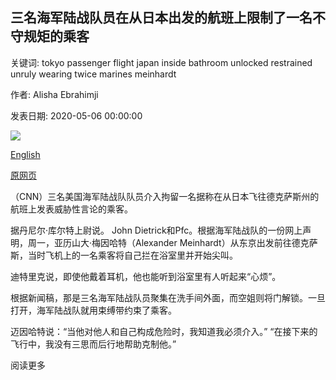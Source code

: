 ## 三名海军陆战队员在从日本出发的航班上限制了一名不守规矩的乘客

关键词: tokyo passenger flight japan inside bathroom unlocked restrained unruly wearing twice marines meinhardt

作者: Alisha Ebrahimji

发表日期: 2020-05-06 00:00:00

![](https://cdn.cnn.com/cnnnext/dam/assets/200506092309-marines-unruly-passenger-trnd-super-tease.jpg)

[English](Three%20Marines%20restrained%20an%20unruly%20passenger%20on%20a%20flight%20from%20Japan.md)

[原网页](https://edition.cnn.com/2020/05/06/us/marines-hostile-passenger-trnd/index.html)

（CNN）三名美国海军陆战队队员介入拘留一名据称在从日本飞往德克萨斯州的航班上发表威胁性言论的乘客。

据丹尼尔·库尔特上尉说。 John Dietrick和Pfc。根据海军陆战队的一份网上声明，周一，亚历山大·梅因哈特（Alexander Meinhardt）从东京出发前往德克萨斯，当时飞机上的一名乘客将自己拦在浴室里并开始尖叫。

迪特里克说，即使他戴着耳机，他也能听到浴室里有人听起来“心烦”。

根据新闻稿，那是三名海军陆战队员聚集在洗手间外面，而空姐则将门解锁。一旦打开，海军陆战队就用束缚带约束了乘客。

迈因哈特说：“当他对他人和自己构成危险时，我知道我必须介入。” “在接下来的飞行中，我没有三思而后行地帮助克制他。”

阅读更多